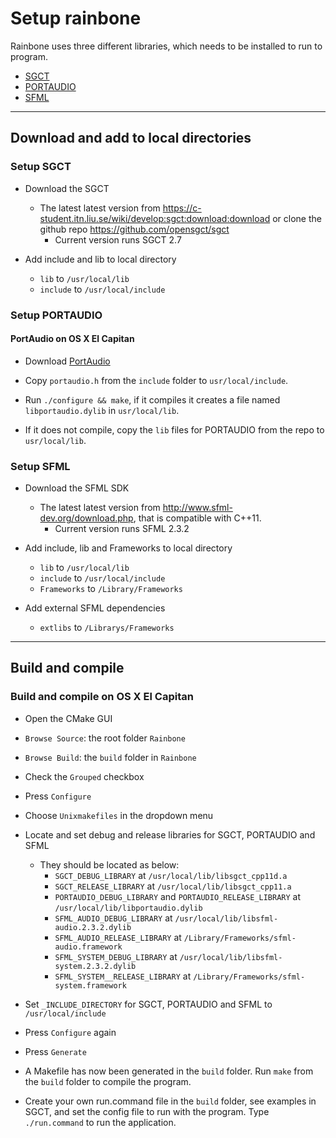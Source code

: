 # Setup rainbone

Rainbone uses three different libraries, which needs to be installed to run to program.
* [SGCT](https://github.com/opensgct/sgct)
* [PORTAUDIO](http://www.portaudio.com/)
* [SFML](http://www.sfml-dev.org/index.php)

----

## Download and add to local directories

### Setup SGCT
* Download the SGCT
	- The latest latest version from https://c-student.itn.liu.se/wiki/develop:sgct:download:download or clone the github repo https://github.com/opensgct/sgct
		- Current version runs SGCT 2.7

* Add include and lib to local directory
	- `lib` to `/usr/local/lib`
	- `include` to `/usr/local/include`

### Setup PORTAUDIO

#### PortAudio on OS X El Capitan

* Download [PortAudio](http://www.portaudio.com/download.html)

* Copy `portaudio.h` from the `include` folder to `usr/local/include`.

* Run `./configure && make`, if it compiles it creates a file named `libportaudio.dylib` in `usr/local/lib`.

* If it does not compile, copy the `lib` files for PORTAUDIO from the repo to `usr/local/lib`.

### Setup SFML
* Download the SFML SDK
	- The latest latest version from http://www.sfml-dev.org/download.php, that is compatible with C++11.
		- Current version runs SFML 2.3.2

* Add include, lib and Frameworks to local directory
	- `lib` to `/usr/local/lib`
	- `include` to `/usr/local/include`
	- `Frameworks` to `/Library/Frameworks`

* Add external SFML dependencies
	- `extlibs` to `/Librarys/Frameworks`

----

## Build and compile

### Build and compile on OS X El Capitan

* Open the CMake GUI

* `Browse Source`: the root folder `Rainbone`

* `Browse Build`: the `build` folder in `Rainbone`

* Check the `Grouped` checkbox

* Press `Configure`

* Choose `Unixmakefiles` in the dropdown menu

* Locate and set debug and release libraries for SGCT, PORTAUDIO and SFML
	- They should be located as below:
		- `SGCT_DEBUG_LIBRARY` at `/usr/local/lib/libsgct_cpp11d.a`
		- `SGCT_RELEASE_LIBRARY` at `/usr/local/lib/libsgct_cpp11.a`
		- `PORTAUDIO_DEBUG_LIBRARY` and `PORTAUDIO_RELEASE_LIBRARY` at `/usr/local/lib/libportaudio.dylib`
		- `SFML_AUDIO_DEBUG_LIBRARY` at `/usr/local/lib/libsfml-audio.2.3.2.dylib`
		- `SFML_AUDIO_RELEASE_LIBRARY` at `/Library/Frameworks/sfml-audio.framework`
		- `SFML_SYSTEM_DEBUG_LIBRARY` at `/usr/local/lib/libsfml-system.2.3.2.dylib`
		- `SFML_SYSTEM__RELEASE_LIBRARY` at `/Library/Frameworks/sfml-system.framework`

* Set `_INCLUDE_DIRECTORY` for SGCT, PORTAUDIO and SFML to `/usr/local/include`

* Press `Configure` again

* Press `Generate`

* A Makefile has now been generated in the `build` folder. Run `make` from the `build` folder to compile the program.

* Create your own run.command file in the `build` folder, see examples in SGCT, and set the config file to run with the program. Type `./run.command` to run the application.

